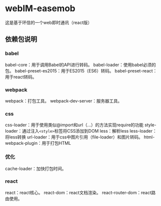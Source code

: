 # webIM-easemob
这是基于环信的一个web即时通讯（react版）

## 依赖包说明
### babel
babel-core：用于调用Babel的API进行转码。
babel-loader：使用babel必须的包。
babel-preset-es2015：用于ES2015（ES6）转码。
babel-preset-react：用于react转码。
### webpack
webpack：打包工具。
webpack-dev-server：服务器工具。
### css
css-loader：用于使用类似@import和url（...）的方法实现require的功能
style-loader：通过注入`<style>`标签将CSS添加到DOM
less：解析less
less-loader：将less转换
url-loader：用于css中图片引用（file-loader）和图片转码。
html-webpack-plugin：用于打包HTML
### 优化
cache-loader：加快打包时间。
### react
react：react核心。
react-dom：react文档渲染。
react-router-dom：react路由使用。

